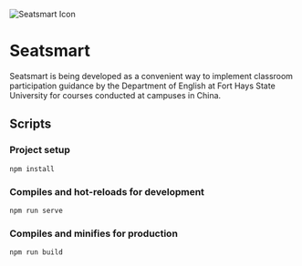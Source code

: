![Seatsmart Icon](https://seatsmart.now.sh/img/logo.b38f8b88.svg)

# Seatsmart
Seatsmart is being developed as a convenient way to implement classroom
participation guidance by the Department of English at Fort Hays State University for
courses conducted at campuses in China.

## Scripts
### Project setup
```
npm install
```

### Compiles and hot-reloads for development
```
npm run serve
```

### Compiles and minifies for production
```
npm run build
```
